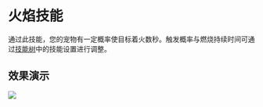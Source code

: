 # 火焰技能  

通过此技能，您的宠物有一定概率使目标着火数秒。触发概率与燃烧持续时间可通过[技能树](../systems/skilltrees/)中的技能设置进行调整。  

## 效果演示  

![](../.gitbook/assets/fire.gif)